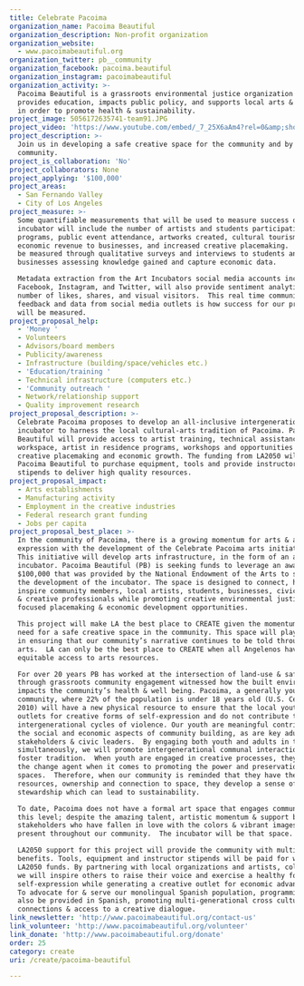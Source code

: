 ```yaml
---
title: Celebrate Pacoima
organization_name: Pacoima Beautiful
organization_description: Non-profit organization
organization_website:
  - www.pacoimabeautiful.org
organization_twitter: pb__community
organization_facebook: pacoima.beautiful
organization_instagram: pacoimabeautiful
organization_activity: >-
  Pacoima Beautiful is a grassroots environmental justice organization that
  provides education, impacts public policy, and supports local arts & culture
  in order to promote health & sustainability.
project_image: 5056172635741-team91.JPG
project_video: 'https://www.youtube.com/embed/_7_25X6aAm4?rel=0&amp;showinfo=0'
project_description: >-
  Join us in developing a safe creative space for the community and by the
  community.
project_is_collaboration: 'No'
project_collaborators: None
project_applying: '$100,000'
project_areas:
  - San Fernando Valley
  - City of Los Angeles
project_measure: >-
  Some quantifiable measurements that will be used to measure success of the art
  incubator will include the number of artists and students participating in
  programs, public event attendance, artworks created, cultural tourism growth,
  economic revenue to businesses, and increased creative placemaking.  These can
  be measured through qualitative surveys and interviews to students and local
  businesses assessing knowledge gained and capture economic data. 

  Metadata extraction from the Art Incubators social media accounts including
  Facebook, Instagram, and Twitter, will also provide sentiment analytics:
  number of likes, shares, and visual visitors.  This real time community
  feedback and data from social media outlets is how success for our project
  will be measured.
project_proposal_help:
  - 'Money '
  - Volunteers
  - Advisors/board members
  - Publicity/awareness
  - Infrastructure (building/space/vehicles etc.)
  - 'Education/training '
  - Technical infrastructure (computers etc.)
  - 'Community outreach '
  - Network/relationship support
  - Quality improvement research
project_proposal_description: >-
  Celebrate Pacoima proposes to develop an all-inclusive intergenerational arts
  incubator to harness the local cultural-arts tradition of Pacoima. Pacoima
  Beautiful will provide access to artist training, technical assistance,
  workspace, artist in residence programs, workshops and opportunities for
  creative placemaking and economic growth. The funding from LA2050 will enable
  Pacoima Beautiful to purchase equipment, tools and provide instructors with
  stipends to deliver high quality resources.
project_proposal_impact:
  - Arts establishments
  - Manufacturing activity
  - Employment in the creative industries
  - Federal research grant funding
  - Jobs per capita
project_proposal_best_place: >-
  In the community of Pacoima, there is a growing momentum for arts & artistic
  expression with the development of the Celebrate Pacoima arts initiative. 
  This initiative will develop arts infrastructure, in the form of an arts
  incubator. Pacoima Beautiful (PB) is seeking funds to leverage an award of
  $100,000 that was provided by the National Endowment of the Arts to support
  the development of the incubator. The space is designed to connect, heal &
  inspire community members, local artists, students, businesses, civic leaders,
  & creative professionals while promoting creative environmental justice
  focused placemaking & economic development opportunities. 

  This project will make LA the best place to CREATE given the momentum & dire
  need for a safe creative space in the community. This space will play a role
  in ensuring that our community’s narrative continues to be told through the
  arts.  LA can only be the best place to CREATE when all Angelenos have
  equitable access to arts resources. 

  For over 20 years PB has worked at the intersection of land-use & safety, &
  through grassroots community engagement witnessed how the built environment
  impacts the community’s health & well being. Pacoima, a generally young
  community, where 22% of the population is under 18 years old (U.S. Census,
  2010) will have a new physical resource to ensure that the local youth have
  outlets for creative forms of self-expression and do not contribute to the
  intergenerational cycles of violence. Our youth are meaningful contributors in
  the social and economic aspects of community building, as are key adult
  stakeholders & civic leaders.  By engaging both youth and adults in the arts
  simultaneously, we will promote intergenerational communal interaction and
  foster tradition.  When youth are engaged in creative processes, they can be
  the change agent when it comes to promoting the power and preservation of
  spaces.  Therefore, when our community is reminded that they have the right to
  resources, ownership and connection to space, they develop a sense of
  stewardship which can lead to sustainability.

  To date, Pacoima does not have a formal art space that engages community at
  this level; despite the amazing talent, artistic momentum & support by
  stakeholders who have fallen in love with the colors & vibrant images that are
  present throughout our community.  The incubator will be that space.

  LA2050 support for this project will provide the community with multiple
  benefits. Tools, equipment and instructor stipends will be paid for with the
  LA2050 funds. By partnering with local organizations and artists, collectively
  we will inspire others to raise their voice and exercise a healthy form of
  self-expression while generating a creative outlet for economic advancement. 
  To advocate for & serve our monolingual Spanish population, programming will
  also be provided in Spanish, promoting multi-generational cross cultural
  connections & access to a creative dialogue.
link_newsletter: 'http://www.pacoimabeautiful.org/contact-us'
link_volunteer: 'http://www.pacoimabeautiful.org/volunteer'
link_donate: 'http://www.pacoimabeautiful.org/donate'
order: 25
category: create
uri: /create/pacoima-beautiful

---
```

